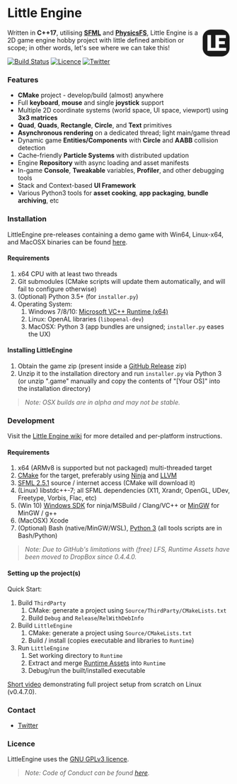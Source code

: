 # Little Engine

<img align="right" src="https://github.com/karnkaul/LittleEngine/blob/dev/Source/App/App/Resources/Icon.png" width="64" />

Written in **C++17**, utilising [**SFML**](https://www.sfml-dev.org/) and [**PhysicsFS**](https://icculus.org/physfs/), Little Engine is a 2D game engine hobby project with little defined ambition or scope; in other words, let's see where we can take this!

[![Build Status](https://travis-ci.org/karnkaul/LittleEngine.svg?branch=master)](https://travis-ci.org/karnkaul/LittleEngine) [![Licence](https://img.shields.io/github/license/karnkaul/LittleEngine)](LICENSE) [![Twitter](https://img.shields.io/twitter/url/https/karnkaul?label=Follow&style=social)](https://twitter.com/KarnKaul)

### Features
- **CMake** project - develop/build (almost) anywhere
- Full **keyboard**, **mouse** and single **joystick** support
- Multiple 2D coordinate systems (world space, UI space, viewport) using **3x3 matrices**
- **Quad**, **Quads**, **Rectangle**, **Circle**, and **Text** primitives
- **Asynchronous rendering** on a dedicated thread; light main/game thread
- Dynamic game **Entities/Components** with **Circle** and **AABB** collision detection
- Cache-friendly **Particle Systems** with distributed updation
- Engine **Repository** with async loading and asset manifests
- In-game **Console**, **Tweakable** variables, **Profiler**, and other debugging tools
- Stack and Context-based **UI Framework**
- Various Python3 tools for **asset cooking**, **app packaging**, **bundle archiving**, etc

### Installation
LittleEngine pre-releases containing a demo game with Win64, Linux-x64, and MacOSX binaries can be found [here](https://github.com/karnkaul/LittleEngine/releases).

#### Requirements
1. x64 CPU with at least two threads
1. Git submodules (CMake scripts will update them automatically, and will fail to configure otherwise)
1. (Optional) Python 3.5+ (for `installer.py`)
1. Operating System:
    1. Windows 7/8/10: [Microsoft VC++ Runtime (x64)](https://support.microsoft.com/en-us/help/2977003/the-latest-supported-visual-c-downloads)
    1. Linux: OpenAL libraries (`libopenal-dev`)
    1. MacOSX: Python 3 (app bundles are unsigned; `installer.py` eases the UX)

#### Installing LittleEngine
1. Obtain the game zip (present inside a [GitHub Release](https://github.com/karnkaul/LittleEngine/releases) zip)
1. Unzip it to the installation directory and run `installer.py` via Python 3 (or unzip ".game" manually and copy the contents of "[Your OS]" into the installation directory)

> *Note: OSX builds are in alpha and may not be stable.*

### Development
Visit the [Little Engine wiki](https://github.com/karnkaul/LittleEngine/wiki/Development) for more detailed and per-platform instructions.

#### Requirements
1. x64 (ARMv8 is supported but not packaged) multi-threaded target
1. [CMake](https://cmake.org/download/) for the target, preferably using [Ninja](https://ninja-build.org/) and [LLVM](https://llvm.org/)
1. [SFML 2.5.1](https://www.sfml-dev.org/download/sfml/2.5.1/) source / internet access (CMake will download it)
1. (Linux) libstdc++-7; all SFML dependencies (X11, Xrandr, OpenGL, UDev, Freetype, Vorbis, Flac, etc)
1. (Win 10) [Windows SDK](https://developer.microsoft.com/en-us/windows/downloads/windows-10-sdk) for ninja/MSBuild / Clang/VC++ or [MinGW](http://www.mingw.org/) for MinGW / g++
1. (MacOSX) Xcode
1. (Optional) Bash (native/MinGW/WSL), [Python 3](https://www.python.org/downloads/) (all tools scripts are in Bash/Python)

>*Note: Due to GitHub's limitations with (free) LFS, Runtime Assets have been moved to DropBox since 0.4.4.0.*

#### Setting up the project(s)
Quick Start:
1. Build `ThirdParty`
    1. CMake: generate a project using `Source/ThirdParty/CMakeLists.txt`
    1. Build `Debug` and `Release`/`RelWithDebInfo`
1. Build `LittleEngine`
    1. CMake: generate a project using `Source/CMakeLists.txt`
    1. Build / install (copies executable and libraries to `Runtime`)
1. Run `LittleEngine`
    1. Set working directory to `Runtime`
    1. Extract and merge [Runtime Assets](https://www.dropbox.com/sh/ygwprt87nr4sigm/AABKD-84WKMNXtyM4LNcnH3ca?dl=0) into `Runtime`
    1. Debug/run the built/installed executable

[Short video](https://youtu.be/Ox5c96EflZU) demonstrating full project setup from scratch on Linux (v0.4.7.0).

### Contact

* [Twitter](https://twitter.com/KarnKaul)

### Licence
LittleEngine uses the [GNU GPLv3 licence](LICENSE).

>*Note: Code of Conduct can be found [here](CODE_OF_CONDUCT).*
